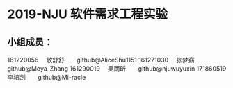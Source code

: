 
# 2019-NJU 软件需求工程实验

## **小组成员**：
161220056 　敬舒舒　　github@AliceShu1151
161271030 　张梦窈　　github@Moya-Zhang 
161290019　 吴雨昕　　github@njuwuyuxin 
171860519　 李培剀　　github@Mi-racle